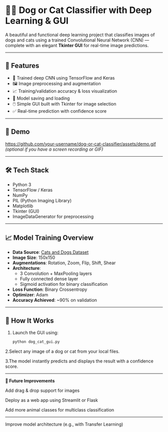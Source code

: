 # 🐶🐱 Dog or Cat Classifier with Deep Learning & GUI

A beautiful and functional deep learning project that classifies images of dogs and cats using a trained Convolutional Neural Network (CNN) — complete with an elegant **Tkinter GUI** for real-time image predictions.

---

## 🚀 Features

- 🧠 Trained deep CNN using TensorFlow and Keras
- 🖼️ Image preprocessing and augmentation
- 📈 Training/validation accuracy & loss visualization
- 💾 Model saving and loading
- 🖱️ Simple GUI built with Tkinter for image selection
- ✅ Real-time prediction with confidence score

---

## 📸 Demo

https://github.com/your-username/dog-or-cat-classifier/assets/demo.gif *(optional if you have a screen recording or GIF)*

---

## 🛠️ Tech Stack

- Python 3
- TensorFlow / Keras
- NumPy
- PIL (Python Imaging Library)
- Matplotlib
- Tkinter (GUI)
- ImageDataGenerator for preprocessing

---

## 📈 Model Training Overview

- **Data Source**: [Cats and Dogs Dataset](https://storage.googleapis.com/mledu-datasets/cats_and_dogs_filtered.zip)
- **Image Size**: 150x150
- **Augmentations**: Rotation, Zoom, Flip, Shift, Shear
- **Architecture**:
  - 3 Convolution + MaxPooling layers
  - Fully connected dense layer
  - Sigmoid activation for binary classification
- **Loss Function**: Binary Crossentropy
- **Optimizer**: Adam
- **Accuracy Achieved**: ~90% on validation

---

## 🧪 How It Works

1. Launch the GUI using:

   ```bash
   python dog_cat_gui.py
     ```
2.Select any image of a dog or cat from your local files.

3.The model instantly predicts and displays the result with a confidence score.

---

**🎯 Future Improvements**

Add drag & drop support for images

Deploy as a web app using Streamlit or Flask

Add more animal classes for multiclass classification

---
Improve model architecture (e.g., with Transfer Learning)
